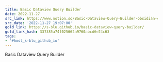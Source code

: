 ```yaml
---
title: Basic Dataview Query Builder
date: 2022-11-27
src_link: https://www.notion.so/Basic-Dataview-Query-Builder-obsidian-c3ef13ac1ecf4cf88719a1db363127f7
src_date: '2022-11-27 19:07:00'
gold_link: https://s-blu.github.io/basic-dataview-query-builder/
gold_link_hash: 337385a74f025662a9760abcd6e24c63
tags:
- '#host_s-blu_github_io'
---
```









Basic Dataview Query Builder